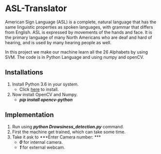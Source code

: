 # ASL-Translator
American Sign Language (ASL) is a complete, natural language that has the same linguistic properties as spoken languages, with grammar that differs from English. ASL is expressed by movements of the hands and face. It is the primary language of many North Americans who are deaf and hard of hearing, and is used by many hearing people as well.

In this project we make our machine learn all the 26 Alphabets by using SVM. The code is in Python Language and using numpy and openCV.

## Installations
1. Install Python 3.6 in your system.
   * Click [here](https://www.python.org/) to install.
2. Now install OpenCV and Numpy.
   * ***pip install opencv-python***

## Implementation
1. Run using ***python Drowsiness_detection.py*** command.
2. First the machine get trained, which can take some time.
3. Take it ask to ***Enter Camera number: ***
   * ***0*** for internal camera.
   * ***1*** for external webcam.
